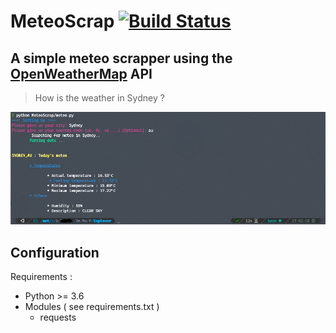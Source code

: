 # MeteoScrap [![Build Status](https://travis-ci.com/ParadiseLab/MeteoScrap.svg?branch=master)](https://travis-ci.com/ParadiseLab/MeteoScrap) 
## A simple meteo scrapper using the [OpenWeatherMap](http://openweathermap.org) API


> How is the weather in Sydney ?

![Screenshot](/screenshot.png)

## Configuration

Requirements :
  * Python >= 3.6
  * Modules ( see requirements.txt )
    * requests
